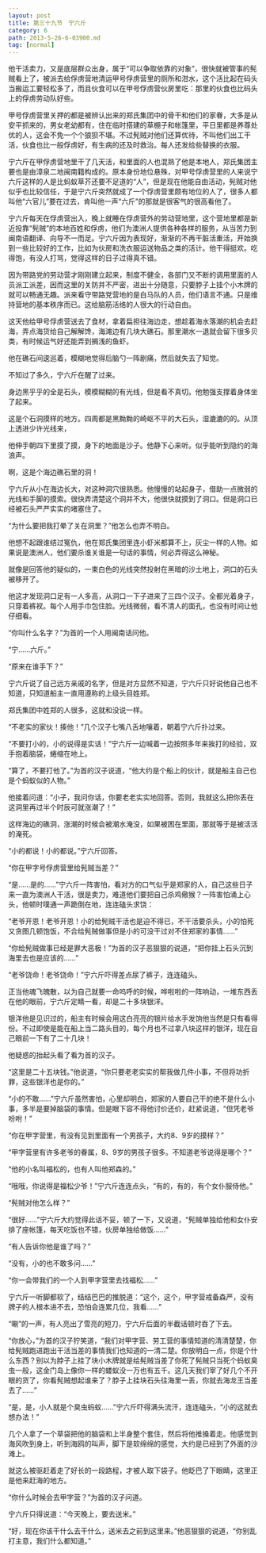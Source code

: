 ```yaml
---
layout: post
title: 第三十九节　宁六斤
category: 6
path: 2013-5-26-6-03900.md
tag: [normal]
---
```


他干活卖力，又是底层群众出身，属于“可以争取依靠的对象”，很快就被管事的髡贼看上了，被派去给俘虏营地清运甲号俘虏营里的厕所和泔水，这个活比起在码头当搬运工要轻松多了，而且伙食可以在甲号俘虏营伙房里吃：那里的伙食也比码头上的俘虏劳动队好些。

甲号俘虏营里关押的都是被辨认出来的郑氏集团中的骨干和他们的家眷，大多是从安平抓来的，男女老幼都有，住在临时搭建的草棚子和帐篷里，平日里都是养尊处优的人，这会不免一个个狼狈不堪。不过髡贼对他们还算优待，不叫他们出工干活，伙食也比一般俘虏好，有生病的还及时救治。每人还发给些替换的衣服。

宁六斤在甲俘虏营地里干了几天活，和里面的人也混熟了他是本地人，郑氏集团主要也是由漳泉二地闽南籍构成的。原本身份地位悬殊，对甲号俘虏营里的人来说宁六斤这样的人是比蚂蚁草芥还要不足道的“人”，但是现在他能自由活动，髡贼对他似乎也比较信任，于是宁六斤突然就成了一个俘虏营里颇有地位的人了，很多人都叫他“六官儿”要在过去，肯叫他一声“六斤”的那就是很客气的很高看他了。

宁六斤每天在俘虏营出入，晚上就睡在俘虏营外的劳动营地里，这个营地里都是新近投靠“髡贼”的本地百姓和俘虏，他们为澳洲人提供各种各样的服务，从当苦力到闽南语翻译、向导不一而足。宁六斤因为表现好，渐渐的不再干脏活重活，开始换到一些比较好的工作，比如为伙房和洗衣服运送物品之类的活计。他干得挺欢。吃得饱，有没人打骂，觉得这样的日子过得真不错。

因为带路党的劳动营才刚刚建立起来，制度不健全，各部门又不断的调用里面的人员派工派差，因而这里的关防并不严密，进出十分随意，只要脖子上挂个小木牌的就可以畅通无趣。派来看守带路党营地的是白马队的人员，他们语言不通。只是维持营地的基本秩序而已。这给脑筋活络的人很大的行动自由。

这天他给甲号俘虏营送去了食材，拿着扁担往海边走，想趁着海水落潮的机会去赶海，弄点海货给自己解解馋，海滩边有几块大礁石。那里潮水一退就会留下很多贝类，有时候运气好还能弄到搁浅的鱼虾。

他在礁石间逡巡着，模糊地觉得后脑勺一阵剧痛，然后就失去了知觉。

不知过了多久，宁六斤在醒了过来。

身边黑乎乎的全是石头，模模糊糊的有光线，但是看不真切。他勉强支撑着身体坐了起来。

这是个石洞摸样的地方。四周都是黑黝黝的崎岖不平的大石头，湿漉漉的的。从顶上透进少许光线来，

他伸手朝四下里摸了摸，身下的地面是沙子。他静下心来听。似乎能听到隐约的海浪声。

啊，这是个海边礁石里的洞！

宁六斤从小在海边长大，对这种洞穴很熟悉。他慢慢的站起身子，借助一点微弱的光线和手脚的摸索。很快弄清楚这个洞并不大，他很快就摸到了洞口。但是洞口已经被石头严严实实的堵塞住了。

“为什么要把我打晕了关在洞里？”他怎么也弄不明白。

他想不起跟谁结过冤仇，他在郑氏集团里连小虾米都算不上，灰尘一样的人物。如果说是澳洲人，他们要杀谁关谁是一句话的事情，何必弄得这么神秘。

就像是回答他的疑似的，一束白色的光线突然投射在黑暗的沙土地上，洞口的石头被移开了。

他这才发现洞口足有一人多高，从洞口一下子进来了三四个汉子。全都光着身子，只穿着裤衩。每个人用手巾包住脸。光线微弱，看不清人的面孔，也没有时间让他仔细看。

“你叫什么名字？”为首的一个人用闽南话问他。

“宁……六斤。”

“原来在谁手下？”

宁六斤说了自己远方亲戚的名字，但是对方显然不知道，宁六斤只好说他自己也不知道，只知道船主一直用遵称的上级头目姓郑。

郑氏集团中姓郑的人很多，这就和没说一样。

“不老实的家伙！揍他！”几个汉子七嘴八舌地嚷着，朝着宁六斤扑过来。

“不要打小的，小的说得是实话！”宁六斤一边喊着一边按照多年来挨打的经验，双手抱着脑袋，蜷缩在地上。

“算了，不要打他了。”为首的汉子说道，“他大约是个船上的伙计，就是船主自己也是个蚂蚁似的人物。”

他接着问道：“小子，我问你话，你要老老实实地回答。否则，我就这么把你丢在这洞里再过半个时辰可就涨潮了！”

这样海边的礁洞，涨潮的时候会被潮水淹没，如果被困在里面，那就等于是被活活的淹死。

“小的都说！小的都说。”宁六斤回答。

“你在甲字号俘虏营里给髡贼当差？”

“是……是的……”宁六斤一阵害怕，看对方的口气似乎是郑家的人，自己这些日子来一直为澳洲人干活，很是卖力，难道他们要把自己杀鸡儆猴？一阵害怕涌上心头，他顿时噗通一声跪倒在地，连连磕头求饶：

“老爷开恩！老爷开恩！小的给髡贼干活也是迫不得已，不干活要杀头，小的怕死又贪图几顿饱饭，不合给髡贼做事但是小的可没干过对不住郑家的事情……”

“你给髡贼做事已经是罪大恶极！”为首的汉子恶狠狠的说道，“把你挂上石头沉到海里去也是应该的……”

“老爷饶命！老爷饶命！”宁六斤吓得差点尿了裤子，连连磕头。

正当他魂飞魄散，以为自己就要一命呜呼的时候，哗啦啦的一阵响动，一堆东西丢在他的眼前，宁六斤定睛一看，却是二十多块银洋。

银洋他是见识过的，船主有时候会用这白亮亮的银片给水手发饷他当然是只有看得份。不过即使是能在船上当二路头目的，每个月也不过拿八块这样的银洋，现在自己眼前一下有了二十几块！

他疑惑的抬起头看了看为首的汉子。

“这里是二十五块钱。”他说道，“你只要老老实实的帮我做几件小事，不但将功折罪，这些银洋也是你的。”

“小的不敢……”宁六斤虽然害怕，心里却明白，郑家的人要自己干的绝不是什么小事，多半是要掉脑袋的事情。但是眼下容不得他讨价还价，赶紧说道，“但凭老爷吩咐！”

“你在甲字营里，有没有见到里面有一个男孩子，大约8、9岁的摸样？”

“甲字营里有许多老爷的眷属，8、9岁的男孩子很多。不知道老爷说得是哪个？”

“他的小名叫福松的，也有人叫他郑森的。”

“哦哦，你说得是福松少爷！”宁六斤连连点头，“有的，有的，有个女仆服侍他。”

“髡贼对他怎么样？”

“很好……”宁六斤大约觉得此话不妥，顿了一下，又说道，“髡贼单独给他和女仆安排了座帐篷，每天吃饭也不错，伙房单独给做饭……”

“有人告诉你他是谁了吗？”

“没有，小的也不敢多问……”

“你一会带我们的一个人到甲字营里去找福松……”

宁六斤一听脚都软了，结结巴巴的推脱道：“这个，这个，甲字营戒备森严，没有牌子的人根本进不去，恐怕会连累几位，我看……”

“唰”的一声，有人亮出了雪亮的短刀，宁六斤后面的半截话顿时吞了下去。

“你放心，”为首的汉子狞笑道，“我们对甲字营、劳工营的事情知道的清清楚楚，你给髡贼跑进跑出干活当差的事情我们也知道的一清二楚。你放明白一点，你是个什么东西？别以为脖子上挂了块小木牌就是给髡贼当差了你死了髡贼只当死个蚂蚁臭虫一般，这金门岛上像你一样的蝼蚁没一万也有五千。这几天我们宰了好几个不开眼的货了，你看髡贼想起谁来了？脖子上挂块石头往海里一丢，你就去海龙王当差去了……”

“是，是，小人就是个臭虫蚂蚁……”宁六斤吓得满头流汗，连连磕头，“小的这就去想办法！”

几个人拿了一个草袋把他的脑袋和上半身整个套住，然后将他推搡着走。他感觉到海风吹到身上，听到海鸥的叫声，脚下是软绵绵的感觉，大约是已经到了外面的沙滩上。

就这么被驱赶着走了好长的一段路程，才被人取下袋子。他眨巴了下眼睛，这里正是他来赶海的地方。

“你什么时候会去甲字营？”为首的汉子问道。

宁六斤只得说道：“今天晚上，要去送米。”

“好，现在你该干什么去干什么，送米去之前到这里来。”他恶狠狠的说道，“你别乱打主意，我们什么都知道。”